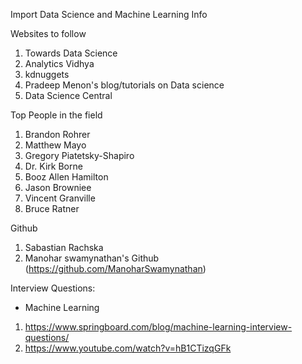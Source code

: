 Import Data Science and Machine Learning Info

Websites to follow
1. Towards Data Science
2. Analytics Vidhya
3. kdnuggets
4. Pradeep Menon's blog/tutorials on Data science
5. Data Science Central

Top People in the field
1. Brandon Rohrer
2. Matthew Mayo
3. Gregory Piatetsky-Shapiro
4. Dr. Kirk Borne
5. Booz Allen Hamilton
6. Jason Browniee
7. Vincent Granville
8. Bruce Ratner

Github
1. Sabastian Rachska
2. Manohar swamynathan's Github (https://github.com/ManoharSwamynathan)

Interview Questions:

- Machine Learning
1. https://www.springboard.com/blog/machine-learning-interview-questions/
2. https://www.youtube.com/watch?v=hB1CTizqGFk
